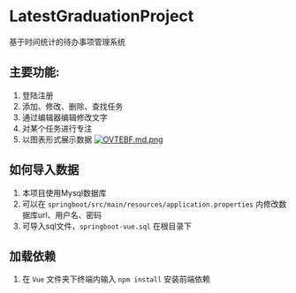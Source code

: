 # LatestGraduationProject
基于时间统计的待办事项管理系统

## 主要功能:
1. 登陆注册
2. 添加、修改、删除、查找任务
3. 通过编辑器编辑修改文字
4. 对某个任务进行专注
5. 以图表形式展示数据
[![OVTEBF.md.png](https://s1.ax1x.com/2022/05/04/OVTEBF.md.png)](https://imgtu.com/i/OVTEBF)

## 如何导入数据
1. 本项目使用Mysql数据库
2. 可以在 `springboot/src/main/resources/application.properties` 内修改数据库url、用户名、密码
3. 可导入sql文件，`springboot-vue.sql` 在根目录下

## 加载依赖
1. 在 `Vue` 文件夹下终端内输入 `npm install` 安装前端依赖